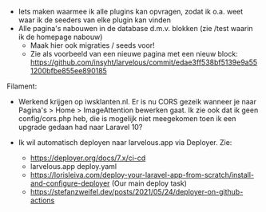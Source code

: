 - Iets maken waarmee ik alle plugins kan opvragen, zodat ik o.a. weet waar ik de seeders van elke plugin kan vinden
- Alle pagina's nabouwen in de database d.m.v. blokken (zie /test waarin ik de homepage nabouw)
  - Maak hier ook migraties / seeds voor!
  - Zie als voorbeeld van een nieuwe pagina met een nieuw block: https://github.com/insyht/larvelous/commit/edae3ff538bf5139e9a551200bfbe855ee890185


Filament:
- Werkend krijgen op iwsklanten.nl. Er is nu CORS gezeik wanneer je naar Pagina's > Home > ImageAttention bewerken
  gaat. Ik zie ook dat ik geen config/cors.php heb, die is mogelijk niet meegekomen toen ik een upgrade gedaan had
  naar Laravel 10?

- Ik wil automatisch deployen naar larvelous.app via Deployer. Zie:
  - https://deployer.org/docs/7.x/ci-cd
  - larvelous.app deploy.yaml
  - https://lorisleiva.com/deploy-your-laravel-app-from-scratch/install-and-configure-deployer (Our main deploy task)
  - https://stefanzweifel.dev/posts/2021/05/24/deployer-on-github-actions
